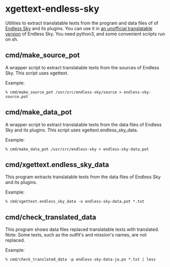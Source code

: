 # xgettext-endless-sky
Utilities to extract translatable texts from the program and data files of of [Endless Sky](https://github.com/endless-sky/endless-sky) and its plugins. You can use it in [an unofficial translatable version](https://github.com/endless-sky/endless-sky/issues/558#issuecomment-622351133) of Endless Sky.
You need python3, and some convenient scripts run on sh.

## cmd/make_source_pot
A wrapper script to extract translatable texts from the sources of Endless Sky.
This script uses xgettext.

Example:
```
% cmd/make_source_pot /usr/src/endless-sky/source > endless-sky-source.pot
```

## cmd/make_data_pot
A wrapper script to extract translatable texts from the data files of Endless Sky and its plugins.
This script uses xgettext.endless_sky_data.

Example:
```
% cmd/make_data_pot /usr/src/endless-sky > endless-sky-data.pot
```

## cmd/xgettext.endless_sky_data
This program extracts translatable texts from the data files of Endless Sky and its plugins.

Example:
```
% cmd/xgettext.endless_sky_data -o endless-sky-data.pot *.txt
```

## cmd/check_translated_data
This program shows data files replaced translatable texts with translated.
Note: Some texts, such as the outfit's and mission's names, are not replaced.

Example:
```
% cmd/check_translated_data -p endless-sky-data-ja.po *.txt | less
```
